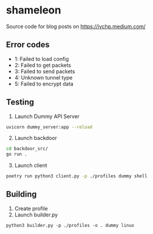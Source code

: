# shameleon

Source code for blog posts on https://jychp.medium.com/

## Error codes
- 1: Failed to load config
- 2: Failed to get packets
- 3: Failed to send packets
- 4: Unknown tunnel type
- 5: Failed to encrypt data

## Testing
1. Launch Dummy API Server
```bash
uvicorn dummy_server:app --reload
```

2. Launch backdoor
```bash
cd backdoor_src/
go run .
```

3. Launch client
```bash
poetry run python3 client.py -p ./profiles dummy shell
```
## Building
1. Create profile
2. Launch builder.py
```
python3 builder.py -p ./profiles -o . dummy linux
```
